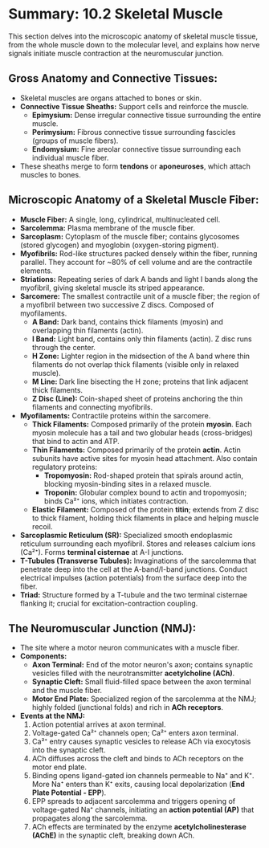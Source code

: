 # Summary: 10.2 Skeletal Muscle

This section delves into the microscopic anatomy of skeletal muscle tissue, from the whole muscle down to the molecular level, and explains how nerve signals initiate muscle contraction at the neuromuscular junction.

## Gross Anatomy and Connective Tissues:

*   Skeletal muscles are organs attached to bones or skin.
*   **Connective Tissue Sheaths:** Support cells and reinforce the muscle.
    *   **Epimysium:** Dense irregular connective tissue surrounding the entire muscle.
    *   **Perimysium:** Fibrous connective tissue surrounding fascicles (groups of muscle fibers).
    *   **Endomysium:** Fine areolar connective tissue surrounding each individual muscle fiber.
*   These sheaths merge to form **tendons** or **aponeuroses**, which attach muscles to bones.

## Microscopic Anatomy of a Skeletal Muscle Fiber:

*   **Muscle Fiber:** A single, long, cylindrical, multinucleated cell.
*   **Sarcolemma:** Plasma membrane of the muscle fiber.
*   **Sarcoplasm:** Cytoplasm of the muscle fiber; contains glycosomes (stored glycogen) and myoglobin (oxygen-storing pigment).
*   **Myofibrils:** Rod-like structures packed densely within the fiber, running parallel. They account for ~80% of cell volume and are the contractile elements.
*   **Striations:** Repeating series of dark A bands and light I bands along the myofibril, giving skeletal muscle its striped appearance.
*   **Sarcomere:** The smallest contractile unit of a muscle fiber; the region of a myofibril between two successive Z discs. Composed of myofilaments.
    *   **A Band:** Dark band, contains thick filaments (myosin) and overlapping thin filaments (actin).
    *   **I Band:** Light band, contains only thin filaments (actin). Z disc runs through the center.
    *   **H Zone:** Lighter region in the midsection of the A band where thin filaments do not overlap thick filaments (visible only in relaxed muscle).
    *   **M Line:** Dark line bisecting the H zone; proteins that link adjacent thick filaments.
    *   **Z Disc (Line):** Coin-shaped sheet of proteins anchoring the thin filaments and connecting myofibrils.
*   **Myofilaments:** Contractile proteins within the sarcomere.
    *   **Thick Filaments:** Composed primarily of the protein **myosin**. Each myosin molecule has a tail and two globular heads (cross-bridges) that bind to actin and ATP.
    *   **Thin Filaments:** Composed primarily of the protein **actin**. Actin subunits have active sites for myosin head attachment. Also contain regulatory proteins:
        *   **Tropomyosin:** Rod-shaped protein that spirals around actin, blocking myosin-binding sites in a relaxed muscle.
        *   **Troponin:** Globular complex bound to actin and tropomyosin; binds Ca²⁺ ions, which initiates contraction.
    *   **Elastic Filament:** Composed of the protein **titin**; extends from Z disc to thick filament, holding thick filaments in place and helping muscle recoil.
*   **Sarcoplasmic Reticulum (SR):** Specialized smooth endoplasmic reticulum surrounding each myofibril. Stores and releases calcium ions (Ca²⁺). Forms **terminal cisternae** at A-I junctions.
*   **T-Tubules (Transverse Tubules):** Invaginations of the sarcolemma that penetrate deep into the cell at the A-band/I-band junctions. Conduct electrical impulses (action potentials) from the surface deep into the fiber.
*   **Triad:** Structure formed by a T-tubule and the two terminal cisternae flanking it; crucial for excitation-contraction coupling.

## The Neuromuscular Junction (NMJ):

*   The site where a motor neuron communicates with a muscle fiber.
*   **Components:**
    *   **Axon Terminal:** End of the motor neuron's axon; contains synaptic vesicles filled with the neurotransmitter **acetylcholine (ACh)**.
    *   **Synaptic Cleft:** Small fluid-filled space between the axon terminal and the muscle fiber.
    *   **Motor End Plate:** Specialized region of the sarcolemma at the NMJ; highly folded (junctional folds) and rich in **ACh receptors**.
*   **Events at the NMJ:**
    1.  Action potential arrives at axon terminal.
    2.  Voltage-gated Ca²⁺ channels open; Ca²⁺ enters axon terminal.
    3.  Ca²⁺ entry causes synaptic vesicles to release ACh via exocytosis into the synaptic cleft.
    4.  ACh diffuses across the cleft and binds to ACh receptors on the motor end plate.
    5.  Binding opens ligand-gated ion channels permeable to Na⁺ and K⁺. More Na⁺ enters than K⁺ exits, causing local depolarization (**End Plate Potential - EPP**).
    6.  EPP spreads to adjacent sarcolemma and triggers opening of voltage-gated Na⁺ channels, initiating an **action potential (AP)** that propagates along the sarcolemma.
    7.  ACh effects are terminated by the enzyme **acetylcholinesterase (AChE)** in the synaptic cleft, breaking down ACh.
